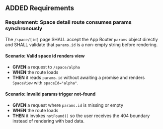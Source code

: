 ## ADDED Requirements

### Requirement: Space detail route consumes params synchronously
The `/space/[id]` page SHALL accept the App Router `params` object directly and SHALL validate that `params.id` is a non-empty string before rendering.

#### Scenario: Valid space id renders view
- **GIVEN** a request to `/space/alpha`
- **WHEN** the route loads
- **THEN** it reads `params.id` without awaiting a promise and renders `SpaceView` with `spaceId="alpha"`.

#### Scenario: Invalid params trigger not-found
- **GIVEN** a request where `params.id` is missing or empty
- **WHEN** the route loads
- **THEN** it invokes `notFound()` so the user receives the 404 boundary instead of rendering with bad data.
